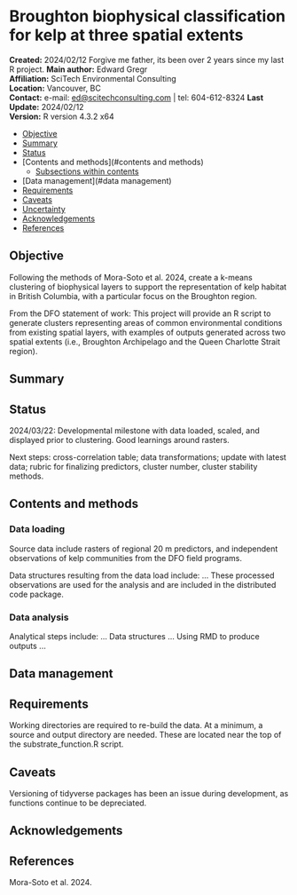 # Broughton biophysical classification for kelp at three spatial extents

__Created:__      2024/02/12 Forgive me father, its been over 2 years since my last R project.
__Main author:__  Edward Gregr  
__Affiliation:__  SciTech Environmental Consulting   
__Location:__     Vancouver, BC   
__Contact:__      e-mail: ed@scitechconsulting.com | tel: 604-612-8324
__Last Update:__  2024/02/12   
__Version:__      R version 4.3.2 x64

- [Objective](#objective)
- [Summary](#summary)
- [Status](#status)
- [Contents and methods](#contents and methods)
  + [Subsections within contents](#subsections-within-contents)
- [Data management](#data management)
- [Requirements](#requirements)
- [Caveats](#caveats)
- [Uncertainty](#uncertainty)
- [Acknowledgements](#acknowledgements)
- [References](#references)

## Objective
Following the methods of Mora-Soto et al. 2024, create a k-means clustering of biophysical layers to support the representation of kelp habitat in British Columbia, with a particular focus on the Broughton region.

From the DFO statement of work: This project will provide an R script to generate clusters representing areas of common environmental conditions from existing spatial layers, with examples of outputs generated across two spatial extents (i.e., Broughton Archipelago and the Queen Charlotte Strait region).

## Summary   

## Status
2024/03/22: Developmental milestone with data loaded, scaled, and displayed prior to clustering. Good learnings around rasters.

Next steps: cross-correlation table; data transformations; update with latest data; rubric for finalizing predictors, cluster number, cluster stability methods. 



## Contents and methods


### Data loading
Source data include rasters of regional 20 m predictors, and independent observations of kelp communities from the DFO field programs.

Data structures resulting from the data load include: ... These processed observations are used for the analysis and are included in the distributed code package.  

### Data analysis
Analytical steps include: ...
Data structures ... 
Using RMD to produce outputs ... 

## Data management  

## Requirements
Working directories are required to re-build the data. At a minimum, a source and output directory are needed. These are located near the top of the substrate_function.R script.

## Caveats
Versioning of tidyverse packages has been an issue during development, as functions continue to be depreciated. 

## Acknowledgements

## References
Mora-Soto et al. 2024.

